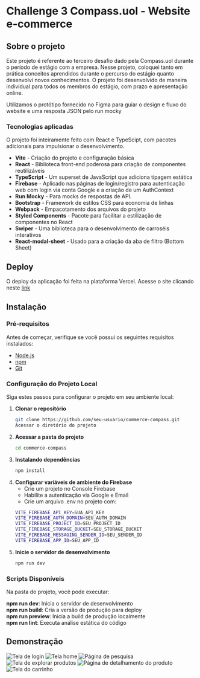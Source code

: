 # Challenge 3 Compass.uol - Website e-commerce

## Sobre o projeto
Este projeto é referente ao terceiro desafio dado pela Compass.uol durante o período de estágio com a empresa. Nesse projeto, coloquei tanto em prática conceitos aprendidos durante o percurso do estágio quanto desenvolvi novos conhecimentos. O projeto foi desenvolvido de maneira individual para todos os membros do estágio, com prazo e apresentação online.

Utilizamos o protótipo fornecido no Figma para guiar o design e fluxo do website e uma resposta JSON pelo run mocky

### Tecnologias aplicadas
O projeto foi inteiramente feito com React e TypeScipt, com pacotes adicionais para impulsionar o desenvolvimento.
- **Vite** - Criação do projeto e configuração básica
- **React** - Biblioteca front-end poderosa para criação de componentes reutilizáveis
- **TypeScript** - Um superset de JavaScript que adiciona tipagem estática
- **Firebase** - Aplicado nas páginas de login/registro para autenticação web com login via conta Google e a criação de um AuthContext
- **Run Mocky** - Para mocks de respostas de API.
- **Bootstrap** - Framework de estilos CSS para economia de linhas
- **Webpack** - Empacotamento dos arquivos do projeto
- **Styled Components** - Pacote para facilitar a estilização de componentes no React
- **Swiper** - Uma biblioteca para o desenvolvimento de carroséis interativos
- **React-modal-sheet** - Usado para a criação da aba de filtro (Bottom Sheet)

## Deploy
O deploy da aplicação foi feita na plataforma Vercel. Acesse o site clicando neste [link](https://commerce-compass-eta.vercel.app/)

## Instalação

### Pré-requisitos
Antes de começar, verifique se você possui os seguintes requisitos instalados:
- [Node.js](https://nodejs.org/)
- [npm](https://www.npmjs.com/)
- [Git](https://git-scm.com/)

### Configuração do Projeto Local
Siga estes passos para configurar o projeto em seu ambiente local:

1. **Clonar o repositório**
   ```bash
   git clone https://github.com/seu-usuario/commerce-compass.git
   Acessar o diretório do projeto
   ```
2. **Acessar a pasta do projeto**
    ```bash
    cd commerce-compass
    ```
3. **Instalando dependências**
    ```bash
    npm install
    ```
4. **Configurar variáveis de ambiente do Firebase**
    - Crie um projeto no Console Firebase
    - Habilite a autenticação via Google e Email
    - Crie um arquivo .env no projeto com:
    ```bash
    VITE_FIREBASE_API_KEY=SUA_API_KEY
    VITE_FIREBASE_AUTH_DOMAIN=SEU_AUTH_DOMAIN
    VITE_FIREBASE_PROJECT_ID=SEU_PROJECT_ID
    VITE_FIREBASE_STORAGE_BUCKET=SEU_STORAGE_BUCKET
    VITE_FIREBASE_MESSAGING_SENDER_ID=SEU_SENDER_ID
    VITE_FIREBASE_APP_ID=SEU_APP_ID
    ```
5. **Inicie o servidor de desenvolvimento**
    ```bash
    npm run dev
    ```
### Scripts Disponíveis

Na pasta do projeto, você pode executar:

**npm run dev**: Inicia o servidor de desenvolvimento  
**npm run build**: Cria a versão de produção para deploy  
**npm run preview**: Inicia a build de produção localmente  
**npm run lint**: Executa análise estática do código  

## Demonstração
![Tela de login](https://i.imgur.com/lkWl0Vb.png)
![Tela home](https://i.imgur.com/IAO8zRL.png)
![Página de pesquisa](https://i.imgur.com/pWXb1DD.png)
![Tela de explorar produtos](https://i.imgur.com/ykUERCo.gif)
![Página de detalhamento do produto](https://i.imgur.com/Lj0Nejq.gif)
![Tela do carrinho](https://i.imgur.com/18NKevO.gif)